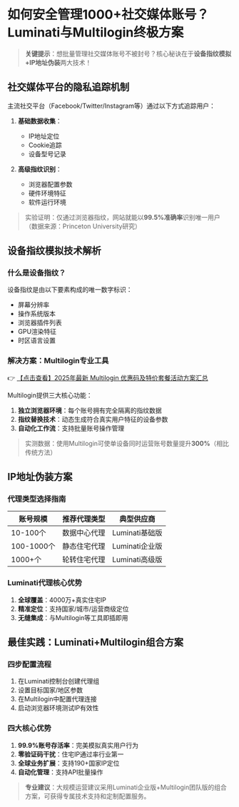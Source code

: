 # 如何安全管理1000+社交媒体账号？Luminati与Multilogin终极方案

> **关键提示**：想批量管理社交媒体账号不被封号？核心秘诀在于**设备指纹模拟+IP地址伪装**两大技术！

## 社交媒体平台的隐私追踪机制

主流社交平台（Facebook/Twitter/Instagram等）通过以下方式追踪用户：

1. **基础数据收集**：
   - IP地址定位
   - Cookie追踪
   - 设备型号记录

2. **高级指纹识别**：
   - 浏览器配置参数
   - 硬件环境特征
   - 软件运行环境

> 实验证明：仅通过浏览器指纹，网站就能以**99.5%准确率**识别唯一用户（数据来源：Princeton University研究）

## 设备指纹模拟技术解析

### 什么是设备指纹？
设备指纹是由以下要素构成的唯一数字标识：
- 屏幕分辨率
- 操作系统版本
- 浏览器插件列表
- GPU渲染特征
- 时区语言设置

### 解决方案：Multilogin专业工具
👉 [【点击查看】2025年最新 Multilogin 优惠码及特价套餐活动方案汇总](https://bit.ly/multIlogin)

Multilogin提供三大核心功能：
1. **独立浏览器环境**：每个账号拥有完全隔离的指纹数据
2. **指纹替换技术**：动态生成符合真实用户特征的设备参数
3. **自动化工作流**：支持批量账号操作管理

> 实测数据：使用Multilogin可使单设备同时运营账号数量提升**300%**（相比传统方法）

## IP地址伪装方案

### 代理类型选择指南
| 账号规模 | 推荐代理类型 | 典型供应商 |
|---------|------------|-----------|
| 10-100个 | 数据中心代理 | Luminati基础版 |
| 100-1000个 | 静态住宅代理 | Luminati企业版 |
| 1000+个 | 轮转住宅代理 | Luminati高级版 |

### Luminati代理核心优势
1. **全球覆盖**：4000万+真实住宅IP
2. **精准定位**：支持国家/城市/运营商级定位
3. **无缝集成**：与Multilogin等工具即插即用

## 最佳实践：Luminati+Multilogin组合方案

### 四步配置流程
1. 在Luminati控制台创建代理组
2. 设置目标国家/地区参数
3. 在Multilogin中配置代理连接
4. 启动浏览器环境测试IP有效性

### 四大核心优势
1. **99.9%账号存活率**：完美模拟真实用户行为
2. **零验证码干扰**：住宅IP通过率行业第一
3. **全球业务扩展**：支持190+国家IP定位
4. **自动化管理**：支持API批量操作

> **专业建议**：大规模运营建议采用Luminati企业版+Multilogin团队版的组合方案，可获得专属技术支持和定制配置服务。